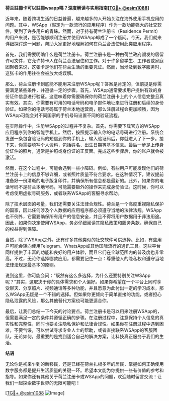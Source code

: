 **荷兰註冊卡可以註冊wsapp嗎？深度解读与实用指南[[TG💪+ @esim1088](https://t.me/s/esim1088)]**

近年来，随着跨境生活的日益普遍，越来越多的人开始关注在海外使用手机应用的问题。其中，WSApp（假定为一款流行的应用程序）作为一款功能强大的社交软件，受到了许多用户的青睐。然而，对于持有荷兰注册卡（Residence Permit）的用户来说，是否能够顺利注册并使用WSApp却成了一个疑问。今天，我们就来详细探讨这一问题，帮助大家更好地理解如何在荷兰合法使用此类应用程序。

首先，我们需要明确什么是荷兰注册卡。荷兰注册卡是一种由荷兰政府颁发的居留许可文件，它允许持卡人在荷兰合法居住和工作。对于许多留学生、工作者或家庭团聚者来说，这张卡是他们在荷兰生活的重要凭证。然而，当涉及到数字服务时，这张卡的作用往往会被放大或误解。

那么，荷兰注册卡到底能不能用来注册WSApp呢？答案是肯定的，但前提是你需要满足某些条件，并遵循一定的步骤。首先，WSApp通常要求用户提供有效的身份证件信息进行验证。这意味着你需要确保你的荷兰注册卡上的个人信息完整且真实有效。其次，你需要有可用的电话号码和电子邮件地址来进行注册和后续的身份验证。如果你的电话号码属于荷兰本地运营商，那么注册过程会更加顺畅，因为WSApp可能会对不同国家的手机号码设置不同的验证流程。

在实际操作中，注册WSApp的过程并不复杂。首先，你需要下载官方的WSApp应用程序到你的智能手机上。然后，按照提示输入你的电话号码进行注册。系统会发送一条包含验证码的短信到你的手机上，输入验证码后，你就进入了下一步。接下来，你需要填写个人资料，包括姓名、出生日期等基本信息。最后一步是上传身份证件的照片，通常是护照或身份证的正反面。完成这些步骤后，你的账户就会被激活。

然而，在这个过程中，可能会遇到一些小障碍。例如，有些用户可能发现他们的荷兰注册卡上的信息不够详细，或者照片质量不符合要求。在这种情况下，建议提前准备好一份清晰的电子版复印件，并确保所有信息都是最新的。此外，如果你的电话号码不是荷兰本地号码，可能需要额外的操作来完成身份验证。这时候，你可以考虑使用虚拟号码服务，或者联系WSApp的客服寻求帮助。

除了技术层面的考量，我们还需要关注法律合规性。荷兰是一个高度重视隐私保护的国家，因此任何涉及个人数据的应用程序都必须遵守当地的法律法规。WSApp也不例外，它需要确保所有用户的信息安全，并且不得将用户数据用于非法用途。因此，如果你决定使用WSApp，务必仔细阅读其隐私政策和服务条款，确保自己的权益得到保障。

当然，除了WSApp之外，还有许多其他类似的社交软件可供选择。比如，有些用户可能会转向使用Telegram、WhatsApp或其他国际流行的通讯工具。这些平台同样提供了丰富的功能和良好的用户体验，而且它们在全球范围内的普及度也非常高。不过，无论你选择哪款应用，都需要记住一点：尊重他人的隐私权和遵守当地法律法规是最基本的原则。

说到这里，你可能会问：“既然有这么多选择，为什么还要特别关注WSApp呢？”其实，这取决于你的具体需求和个人偏好。如果你希望在一个平台上同时享受聊天、分享照片、视频通话等多种功能，并且愿意为此付出一定的学习成本，那么WSApp无疑是一个不错的选择。但如果你更倾向于简单直接的功能，或者担心隐私泄露的风险，那么其他替代方案也可能更适合你。

最后，让我们总结一下今天的讨论要点。荷兰注册卡是可以用来注册WSApp的，但需要满足一定的条件并遵循正确的步骤。在注册过程中，注意保持个人信息的真实性和完整性，同时也要关注隐私保护和法律合规性。如果你在注册过程中遇到困难，不要气馁，可以尝试寻求专业人士的帮助，或者直接联系WSApp的客服团队。无论如何，最重要的是找到适合自己的解决方案，让科技真正服务于我们的生活。

**结语**

无论你是初来乍到的新移民，还是已经在荷兰扎根多年的居民，掌握如何正确使用数字服务都是提升生活质量的关键一环。希望本文能为你提供一些有价值的参考和指导。如果你还有其他关于荷兰注册卡或WSApp的问题，欢迎随时留言交流！让我们一起探索数字世界的无限可能吧！

[[TG💪+ @esim1088](https://t.me/s/esim1088) ![Image](https://i.postimg.cc/4NQfJmqS/Snipaste-2025-05-13-00-14-12.png)]